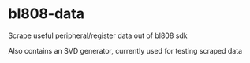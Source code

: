 # bl808-data
Scrape useful peripheral/register data out of bl808 sdk

Also contains an SVD generator, currently used for testing scraped data

